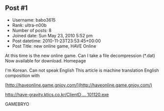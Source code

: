 ## Post #1
- Username: babo3615
- Rank: ultra-n00b
- Number of posts: 8
- Joined date: Sun May 23, 2010 5:52 pm
- Post datetime: 2010-11-23T23:53:45+00:00
- Post Title: new online game, HAVE Online

At this time is the new online game.
Can I take a file decompression (*.dat)
Now available for download. Homepage

I'm Korean. Can not speak English
This article is machine translation English composition with

[http://haveonline.game.gnjoy.com/](http://haveonline.game.gnjoy.com/)

[http://have-gravity.ktics.co.kr/ClientD ... 101120.exe](http://have-gravity.ktics.co.kr/ClientDownload/HAVEOnlineSetup_KOR_CBTEST_20101120.exe)


GAMEBRYO
